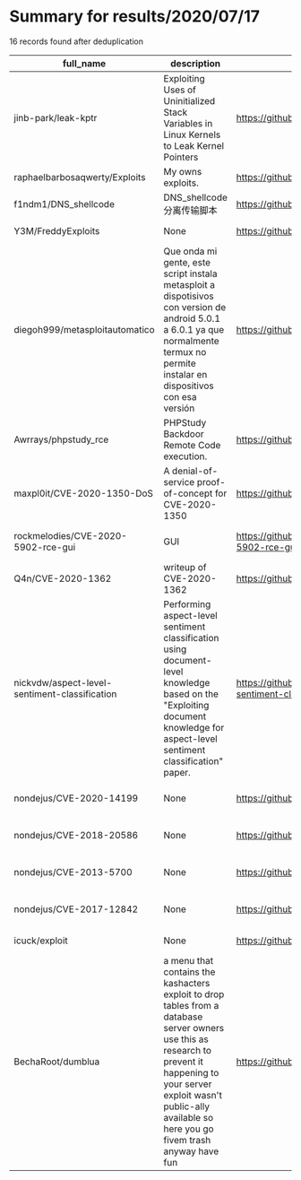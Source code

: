 
# Summary for results/2020/07/17
    
16 records found after deduplication

| full_name | description | html_url | matched_list | matched_count | pushed_at | size | stargazers_count | language | forks_count | vul_ids |
|-----------------------------------------------|--------------------------------------------------------------------------------------------------------------------------------------------------------------------------------------------------------------------------------------|------------------------------------------------------------------|----------------------------------|-----------------|---------------------------|--------|--------------------|------------------|---------------|--------------------|
| jinb-park/leak-kptr | Exploiting Uses of Uninitialized Stack Variables in Linux Kernels to Leak Kernel Pointers | https://github.com/jinb-park/leak-kptr | ['exploit'] | 1 | 2020-07-17 01:47:21+00:00 | 297 | 4 | C | 2 | [] |
| raphaelbarbosaqwerty/Exploits | My owns exploits. | https://github.com/raphaelbarbosaqwerty/Exploits | ['exploit'] | 1 | 2020-07-17 20:05:25+00:00 | 4 | 0 | Python | 0 | [] |
| f1ndm1/DNS_shellcode | DNS_shellcode分离传输脚本 | https://github.com/f1ndm1/DNS_shellcode | ['shellcode'] | 1 | 2020-07-17 06:09:28+00:00 | 19 | 4 | Python | 0 | [] |
| Y3M/FreddyExploits | None | https://github.com/Y3M/FreddyExploits | ['exploit'] | 1 | 2020-07-17 21:48:27+00:00 | 1848 | 0 | Lua | 0 | [] |
| diegoh999/metasploitautomatico | Que onda mi gente, este script instala metasploit a dispotisivos con version de android 5.0.1 a 6.0.1 ya que normalmente termux no permite instalar en dispositivos con esa versión | https://github.com/diegoh999/metasploitautomatico | ['metasploit module OR payload'] | 1 | 2020-07-17 05:54:04+00:00 | 17 | 1 | Shell | 0 | [] |
| Awrrays/phpstudy_rce | PHPStudy Backdoor Remote Code execution. | https://github.com/Awrrays/phpstudy_rce | ['rce', 'remote code execution'] | 2 | 2020-07-17 03:17:53+00:00 | 7 | 0 | Python | 0 | [] |
| maxpl0it/CVE-2020-1350-DoS | A denial-of-service proof-of-concept for CVE-2020-1350 | https://github.com/maxpl0it/CVE-2020-1350-DoS | ['cve-2'] | 1 | 2020-07-17 13:07:29+00:00 | 13 | 231 | Python | 52 | ['CVE-2020-1350'] |
| rockmelodies/CVE-2020-5902-rce-gui | GUI | https://github.com/rockmelodies/CVE-2020-5902-rce-gui | ['cve-2', 'rce'] | 2 | 2020-07-17 08:09:30+00:00 | 1 | 8 | | 1 | ['CVE-2020-5902'] |
| Q4n/CVE-2020-1362 | writeup of CVE-2020-1362 | https://github.com/Q4n/CVE-2020-1362 | ['cve-2'] | 1 | 2020-07-17 07:54:26+00:00 | 971 | 228 | C++ | 44 | ['CVE-2020-1362'] |
| nickvdw/aspect-level-sentiment-classification | Performing aspect-level sentiment classification using document-level knowledge based on the "Exploiting document knowledge for aspect-level sentiment classification" paper. | https://github.com/nickvdw/aspect-level-sentiment-classification | ['exploit'] | 1 | 2020-07-17 12:40:10+00:00 | 11 | 0 | Jupyter Notebook | 0 | [] |
| nondejus/CVE-2020-14199 | None | https://github.com/nondejus/CVE-2020-14199 | ['cve-2'] | 1 | 2020-07-17 13:58:05+00:00 | 1 | 0 | | 0 | ['CVE-2020-14199'] |
| nondejus/CVE-2018-20586 | None | https://github.com/nondejus/CVE-2018-20586 | ['cve-2'] | 1 | 2020-07-17 13:49:17+00:00 | 0 | 0 | | 0 | ['CVE-2018-20586'] |
| nondejus/CVE-2013-5700 | None | https://github.com/nondejus/CVE-2013-5700 | ['cve-2'] | 1 | 2020-07-17 13:51:04+00:00 | 0 | 0 | | 0 | ['CVE-2013-5700'] |
| nondejus/CVE-2017-12842 | None | https://github.com/nondejus/CVE-2017-12842 | ['cve-2'] | 1 | 2020-07-17 13:53:01+00:00 | 0 | 0 | | 0 | ['CVE-2017-12842'] |
| icuck/exploit | None | https://github.com/icuck/exploit | ['exploit'] | 1 | 2020-07-17 14:41:42+00:00 | 544 | 0 | | 0 | [] |
| BechaRoot/dumblua | a menu that contains the kashacters exploit to drop tables from a database server owners use this as research to prevent it happening to your server exploit wasn't public-ally available so here you go fivem trash anyway have fun | https://github.com/BechaRoot/dumblua | ['exploit'] | 1 | 2020-07-17 10:05:19+00:00 | 86 | 1 | | 1 | [] |
